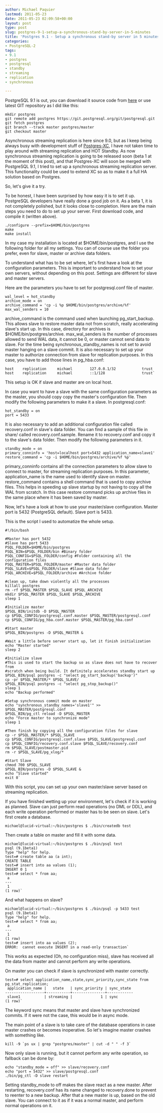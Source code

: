```yaml
---
author: Michael Paquier
lastmod: 2011-05-23
date: 2011-05-23 02:09:58+00:00
layout: post
type: post
slug: postgres-9-1-setup-a-synchronous-stand-by-server-in-5-minutes
title: 'Postgres 9.1 - Setup a synchronous stand-by server in 5 minutes'
categories:
- PostgreSQL-2
tags:
- 9.1
- postgres
- postgresql
- standby
- streaming
- replication
- synchronous

---
```


PostgreSQL 9.1 is out, you can download it source code from [here](https://www.postgresql.org/ftp/source/) or use latest GIT repository as I did like this:

    mkdir postgres
    git remote add postgres https://git.postgresql.org/git/postgresql.git
    git fetch postgres
    git branch --track master postgres/master
    git checkout master

Asynchronous streaming replication is here since 9.0, but as I keep being always busy with development stuff of [Postgres-XC](https://postgres-xc.sourceforge.net/), I have not taken time to play around with streaming replication and HOT Standby.
As now synchronous streaming replication is going to be released soon (beta 1 at the moment of this post), and that Postgres-XC will soon be merged with PostgreSQL 9.1, I tried to set up a synchronous streaming replication server. This functionality could be used to extend XC so as to make it a full HA solution based on Postgres.

So, let's give it a try.

To be honest, I have been surprised by how easy it is to set it up. PostgreSQL developers have really done  a good job on it. As a beta 1, it is not completely polished, but it looks close to completion. Here are the main steps you need to do to set up your server.
First download code, and compile it (written above).

    ./configure --prefix=$HOME/bin/postgres
    make
    make install

In my case my installation is located at $HOME/bin/postgres, and I use the following folder for all my settings. You can of course use the folder you prefer, even for slave, master or archive data folders.

To understand what has to be set where, let's first have a look at the configuration parameters.
This is important to understand how to set your own servers, without depending on this post.
Settings are different for slave and master servers.

Here are the parameters you have to set for postgresql.conf file of master.

    wal_level = hot_standby
    archive_mode = on
    archive_command = 'cp -i %p $HOME/bin/postgres/archive/%f'
    max_wal_senders = 10

archive\_command is the command used when launching pg\_start\_backup. This allows slave to restore master data not from scratch, really accelerating slave's start up. In this case, directory for archives is $HOME/bin/postgres/archive.
max\_wal\_senders is the number of processes allowed to send WAL data, it cannot be 0, or master cannot send data to slave.
For the time being synchronous\_standby\_names is not set to avoid master hanging on a slave commit.
It is also necessary to set up your master to authorize connection from slave for replication purposes. In this case, you have to add those lines in pg\_hba.conf:

    host    replication     michael        127.0.0.1/32            trust
    host    replication     michael        ::1/128                 trust`

This setup is OK if slave and master are on local host.

In case you want to have a slave with the same configuration parameters as the master, you should copy copy the master's configuration file. Then modify the following parameters to make it a slave. In postgresql.conf:

    hot_standby = on
    port = 5433

It is also necessary to add an additional configuration file called recovery.conf in slave's data folder. You can find a sample of this file in share/ called recovery.conf.sample.
Rename it to recovery.conf and copy it to the slave's data folder. Then modify the following parameters in it.

    standby_mode = on
    primary_conninfo = 'host=localhost port=5432 application_name=slave1'
    restore_command = 'cp -i $HOME/bin/postgres/archive/%f %p'

primary\_conninfo contains all the connection parameters to allow slave to connect to master, for streaming replication purposes. In this parameter, application\_name is the name used to identify slave on master.
restore\_command contains a shell command that is used to copy archive files. This helps in speeding up slave startup by not having to copy all the WAL from scratch. In this case restore command picks up archive files in the same place where it has been saved by master.

Now, let's have a look at how to use your master/slave configuration.
Master port is 5432 (PostgreSQL default). Slave port is 5433.

This is the script I used to automatize the whole setup.

    #!/bin/bash  

    #Master has port 5432
    #Slave has port 5433
    PSQL_FOLDER=$HOME/bin/postgres
    PSQL_BIN=$PSQL_FOLDER/bin #Binary folder
    PSQL_CONFIG=$PSQL_FOLDER/config #Folder containing all the configuration files
    PSQL_MASTER=$PSQL_FOLDER/master #Master data folder
    PSQL_SLAVE=$PSQL_FOLDER/slave #Slave data folder
    PSQL_ARCHIVE=$PSQL_FOLDER/archive #Archive folder  

    #clean up, take down violently all the processes
    killall postgres
    rm -rf $PSQL_MASTER $PSQL_SLAVE $PSQL_ARCHIVE
    mkdir $PSQL_MASTER $PSQL_SLAVE $PSQL_ARCHIVE
    sleep 1

    #Initialize master
    $PSQL_BIN/initdb -D $PSQL_MASTER
    cp $PSQL_CONFIG/postgresql.conf.master $PSQL_MASTER/postgresql.conf
    cp $PSQL_CONFIG/pg_hba.conf.master $PSQL_MASTER/pg_hba.conf  

    #Start master
    $PSQL_BIN/postgres -D $PSQL_MASTER &  

    #Wait a little before server start up, let it finish initialization
    echo "Master started"
    sleep 2  

    #Initialize slave
    #This is used to start the backup so as slave does not have to recover from
    #scratch when being build. It definitely accelerates standby start up
    $PSQL_BIN/psql postgres -c "select pg_start_backup('backup')"
    cp -pr $PSQL_MASTER/* $PSQL_SLAVE/
    $PSQL_BIN/psql postgres -c "select pg_stop_backup()"
    sleep 1
    echo "Backup performed"  

    #Setup synchronous commit mode on master
    echo "synchronous_standby_names='slave1'" >> $PSQL_MASTER/postgresql.conf
    $PSQL_BIN/pg_ctl reload -D $PSQL_MASTER
    echo "Force master to synchronize mode"
    sleep 1

    #Then finish by copying all the configuration files for slave
    cp -r $PSQL_MASTER/* $PSQL_SLAVE
    cp $PSQL_CONFIG/postgresql.conf.slave $PSQL_SLAVE/postgresql.conf
    cp $PSQL_CONFIG/recovery.conf.slave $PSQL_SLAVE/recovery.conf
    rm $PSQL_SLAVE/postmaster.pid
    rm -r $PSQL_SLAVE/pg_xlog/*  

    #Start Slave
    chmod 700 $PSQL_SLAVE
    $PSQL_BIN/postgres -D $PSQL_SLAVE &
    echo "Slave started"
    exit 0`

With this script, you can set up your own master/slave server based on streaming replication.

If you have finished wetting up your environment, let's check if it is working as planned. Slave can just perform read operations (no DML or DDL), and each write operation performed or master has to be seen on slave.
Let's first create a database.

    michael@lucid-virtual:~/bin/postgres $ ./bin/createdb test

Then create a table on master and fill it with some data.

    michael@lucid-virtual:~/bin/postgres $ ./bin/psql test
    psql (9.1beta1)
    Type "help" for help.
    test=# create table aa (a int);
    CREATE TABLE
    test=# insert into aa values (1);
    INSERT 0 1
    test=# select * from aa;
     a 
    ---
     1
    (1 row)`

And what happens on slave?

    michael@lucid-virtual:~/bin/postgres $ ./bin/psql -p 5433 test
    psql (9.1beta1)
    Type "help" for help.
    test=# select * from aa;
     a 
    ---
     1
    (1 row)
    test=# insert into aa values (2);
    ERROR:  cannot execute INSERT in a read-only transaction`

This works as expected (Oh, no configuration miss), slave has received all the data from master and cannot perform any write operations.

On master you can check if slave is synchronized with master correctly.

    test=# select application_name,state,sync_priority,sync_state from pg_stat_replication;
     application_name |   state   | sync_priority | sync_state 
    ------------------+-----------+---------------+------------
     slave1           | streaming |             1 | sync
    (1 row)`

The keyword sync means that master and slave have synchronized commits.
If it were not the case, this would be in async mode.

The main point of a slave is to take care of the database operations in case master crashes or becomes inoperative.
So let's imagine master crashes with something like.

    kill -9 `ps ux | grep "postgres/master" | cut -d " " -f 3`

Now only slave is running, but it cannot perform any write operation, so fallback can be done by:

    echo "standby_mode = off" >> slave/recovery.conf
    echo "port = 5432" >> slave/postgresql.conf
    ./bin/pg_ctl -D slave restart

Setting standby\_mode to off makes the slave react as a new master.
After restarting, recovery.conf has its name changed to recovery.done to prevent to reenter to a new backup.
After that a new master is up, based on the old slave. You can connect to it as if it was a normal master, and perform normal operations on it.

